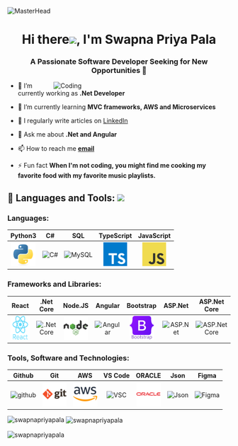 ![MasterHead](https://user-images.githubusercontent.com/74038190/225813708-98b745f2-7d22-48cf-9150-083f1b00d6c9.gif)
<h1 align="center"> Hi there<img src="https://raw.githubusercontent.com/MartinHeinz/MartinHeinz/master/wave.gif" width="25px">, I'm Swapna Priya Pala </h1>




<h3 align="center">A Passionate Software Developer Seeking for New Opportunities 🚀</h3>
<img align="right" alt="Coding" width="400" src="https://user-images.githubusercontent.com/58518192/87162442-bf3e8180-c2e7-11ea-9f2a-53a50306b7ce.gif">

- 🔭 I’m currently working as **.Net Developer**

- 🌱 I’m currently learning **MVC frameworks, AWS and Microservices**

- 📝 I regularly write articles on [LinkedIn](https://www.linkedin.com/in/swapnapriyapala/)

- 💬 Ask me about **.Net and Angular**

- 📫 How to reach me **[email](mailto:swapnapriapala99@gmail.com)**



- ⚡ Fun fact **When I'm not coding, you might find me cooking my favorite food with my favorite music playlists.**

## 🚀 Languages and Tools: <img src = "https://media2.giphy.com/media/QssGEmpkyEOhBCb7e1/giphy.gif?cid=ecf05e47a0n3gi1bfqntqmob8g9aid1oyj2wr3ds3mg700bl&rid=giphy.gif" width=20>

### Languages:
| Python3 | C# | SQL | TypeScript | JavaScript
|:-:|:-:|:-:|:-: |:-:
|  <img src="https://github.com/devicons/devicon/blob/master/icons/python/python-original.svg" title="Python"  alt="Python" width="55" height="55"/> |  <img src="https://img.favpng.com/23/10/7/c-programming-language-logo-microsoft-visual-studio-net-framework-png-favpng-WLLTMqZhSPAk9q3DTh993fZnh.jpg" title="c#"  alt="C#" width="55" height="55"/> | <img src="https://github.com/user-attachments/assets/73a59e1f-fb7e-48b2-a9de-e6a30da999e4" title="MySQL"  alt="MySQL" width="55" height="55"/> | <img src="https://github.com/devicons/devicon/blob/master/icons/typescript/typescript-original.svg" title="TS"  alt="TS" width="55" height="55"/> | <img src="https://github.com/devicons/devicon/blob/master/icons/javascript/javascript-original.svg" title="JS"  alt="JS" width="55" height="55"/>
  

### Frameworks and Libraries:

| React | .Net Core | Node.JS | Angular | Bootstrap | ASP.Net | ASP.Net Core |
|:-:|:-:|:-:|:-:|:-:|:-:| :-:
|  <img src="https://github.com/devicons/devicon/blob/master/icons/react/react-original-wordmark.svg" title="React"  alt="React" width="55" height="55"/>|  <img src="https://www.itarchitectsnews.com/wp-content/uploads/NET_Core_Logo.svg_-1024x1024.png" title=".Net Core"  alt=".Net Core" width="55" height="55"/>|  <img src="https://github.com/devicons/devicon/blob/master/icons/nodejs/nodejs-original-wordmark.svg" title="Node.JS" alt="Node.JS" width="55" height="55"/>| <img src="https://www.svgrepo.com/show/303510/angular-3-logo.svg" title="Angular"  alt="Angular" width="55" height="55"/>|  <img src="https://github.com/devicons/devicon/blob/master/icons/bootstrap/bootstrap-original-wordmark.svg" title="Bootstrap" alt="Bootstrap" width="55" height="55"/>|  <img src="https://tutorials.eu/wp-content/uploads/2022/03/MVC-Logo.jpg" title="ASP.Net" alt="ASP.Net" width="55" height="55"/>|  <img src="https://www.gokhan-gokalp.com/wp-content/uploads/2017/06/ASP.NET-Core-Logo_2colors_Boxed_RGB_bitmap_BIG.png" title="ASP.Net Core" alt="ASP.Net Core" width="55" height="55"/>|

  
### Tools, Software and Technologies:

| Github | Git | AWS | VS Code | ORACLE | Json | Figma | 
|:-:|:-:|:-:|:-:|:-:|:-:|:-:|
|<img src="https://cdn.pixabay.com/photo/2022/01/30/13/33/github-6980894_960_720.png" title="github" alt="github" width="55" height="55"/>|<img src="https://github.com/devicons/devicon/blob/master/icons/git/git-original-wordmark.svg" title="Git" alt="Git" width="55" height="55"/>|<img src="https://github.com/devicons/devicon/blob/master/icons/amazonwebservices/amazonwebservices-original-wordmark.svg" title="AWS" alt="AWS" width="55" height="55"/>|<img src="https://upload.wikimedia.org/wikipedia/commons/9/9a/Visual_Studio_Code_1.35_icon.svg" title="VSC" alt="VSC" width="55" height="55"/>|  <img src="https://github.com/devicons/devicon/blob/master/icons/oracle/oracle-original.svg" title="ORACLE" alt="ORACLE" width="55" height="55"/>|  <img src="https://cdn-icons-png.flaticon.com/512/136/136525.png" title="Json" alt="Json" width="55" height="55"/>| <img src="https://seeklogo.com/images/F/figma-logo-E4E21D3AEA-seeklogo.com.png" title="Figma" alt="Figma" width="55" height="55"/>| 

<p><img align="left" src="https://github-readme-stats.vercel.app/api/top-langs?username=swapnapriyapala&show_icons=true&locale=en&layout=compact&theme=tokyonight" alt="swapnapriyapala" /></p>

<p>&nbsp;<img align="center" src="https://github-readme-stats.vercel.app/api?username=swapnapriyapala&show_icons=true&locale=en&theme=tokyonight" alt="swapnapriyapala" /></p>

<p><img align="center" src="https://github-readme-streak-stats.herokuapp.com/?user=swapnapriyapala&&theme=tokyonight" alt="swapnapriyapala" /></p>

